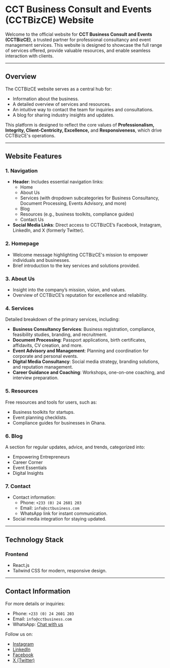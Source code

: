 # CCT Business Consult and Events (CCTBizCE) Website

Welcome to the official website for **CCT Business Consult and Events (CCTBizCE)**, a trusted partner for professional consultancy and event management services. This website is designed to showcase the full range of services offered, provide valuable resources, and enable seamless interaction with clients.

---

## **Overview**

The CCTBizCE website serves as a central hub for:

- Information about the business.
- A detailed overview of services and resources.
- An intuitive way to contact the team for inquiries and consultations.
- A blog for sharing industry insights and updates.

This platform is designed to reflect the core values of **Professionalism, Integrity, Client-Centricity, Excellence,** and **Responsiveness**, which drive CCTBizCE's operations.

---

## **Website Features**

### 1. **Navigation**

- **Header**: Includes essential navigation links:
  - Home
  - About Us
  - Services (with dropdown subcategories for Business Consultancy, Document Processing, Events Advisory, and more)
  - Blog
  - Resources (e.g., business toolkits, compliance guides)
  - Contact Us
- **Social Media Links**: Direct access to CCTBizCE’s Facebook, Instagram, LinkedIn, and X (formerly Twitter).

### 2. **Homepage**

- Welcome message highlighting CCTBizCE's mission to empower individuals and businesses.
- Brief introduction to the key services and solutions provided.

### 3. **About Us**

- Insight into the company’s mission, vision, and values.
- Overview of CCTBizCE’s reputation for excellence and reliability.

### 4. **Services**

Detailed breakdown of the primary services, including:

- **Business Consultancy Services**: Business registration, compliance, feasibility studies, branding, and recruitment.
- **Document Processing**: Passport applications, birth certificates, affidavits, CV creation, and more.
- **Event Advisory and Management**: Planning and coordination for corporate and personal events.
- **Digital Media Consultancy**: Social media strategy, branding solutions, and reputation management.
- **Career Guidance and Coaching**: Workshops, one-on-one coaching, and interview preparation.

### 5. **Resources**

Free resources and tools for users, such as:

- Business toolkits for startups.
- Event planning checklists.
- Compliance guides for businesses in Ghana.

### 6. **Blog**

A section for regular updates, advice, and trends, categorized into:

- Empowering Entrepreneurs
- Career Corner
- Event Essentials
- Digital Insights

### 7. **Contact**

- Contact information:
  - Phone: `+233 (0) 24 2601 203`
  - Email: `info@cctbusiness.com`
  - WhatsApp link for instant communication.
- Social media integration for staying updated.

---

## **Technology Stack**

### Frontend

- React.js
- Tailwind CSS for modern, responsive design.

---

## **Contact Information**

For more details or inquiries:

- Phone: `+233 (0) 24 2601 203`
- Email: `info@cctbusiness.com`
- WhatsApp: [Chat with us](https://wa.me/233242601203)

Follow us on:

- [Instagram](https://www.instagram.com/cctbizce/)
- [LinkedIn](https://www.linkedin.com/company/cctbizce/)
- [Facebook](https://www.facebook.com/cctbizce)
- [X (Twitter)](https://x.com/cctbizce)
